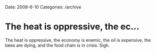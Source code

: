 Date: 2008-6-10
Categories: /archive

# The heat is oppressive, the ec...

The heat is oppressive, the economy is enemic, the oil is expensive, the bees are dying, and the food chain is in crisis. Sigh.
